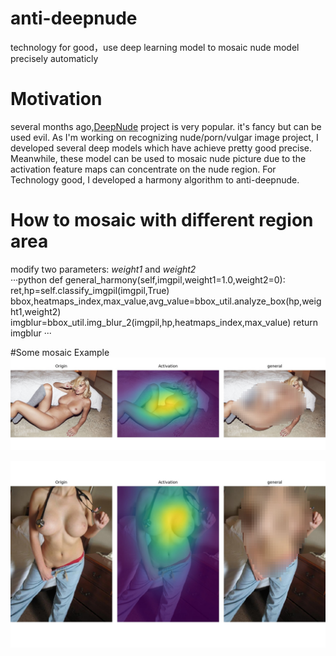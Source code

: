 # anti-deepnude
technology for good，use deep learning model to mosaic nude model precisely automaticly

# Motivation
  several months ago,[DeepNude](https://github.com/stacklikemind/deepnude_official) project is very popular. it's fancy but can be used evil.
  As I'm working on recognizing nude/porn/vulgar image project, I developed several deep models which have achieve pretty good precise. Meanwhile, these model can be used to mosaic nude picture due to the activation feature maps can concentrate on the nude region. For Technology good, I developed a harmony algorithm to anti-deepnude.
 
# How to mosaic with different region area
   modify two parameters: *weight1* and  *weight2*  
···python
def general_harmony(self,imgpil,weight1=1.0,weight2=0):
	ret,hp=self.classify_imgpil(imgpil,True)
	bbox,heatmaps_index,max_value,avg_value=bbox_util.analyze_box(hp,weight1,weight2)
	imgblur=bbox_util.img_blur_2(imgpil,hp,heatmaps_index,max_value)
	return imgblur
···
 
#Some mosaic Example
![example1](https://github.com/1093842024/anti-deepnude/blob/master/results/0_anti_deepnude.jpg)

![example3](https://github.com/1093842024/anti-deepnude/blob/master/results/2_anti_deepnude.jpg)
